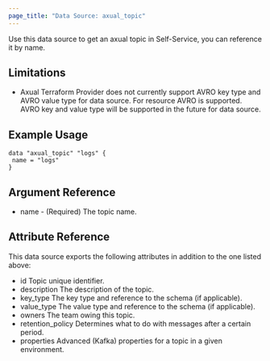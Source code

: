 ```yaml
---
page_title: "Data Source: axual_topic"
---
```

Use this data source to get an axual topic in Self-Service, you can reference it by name.

## Limitations
- Axual Terraform Provider does not currently support AVRO key type and AVRO value type for data source. For resource AVRO is supported. AVRO key and value type will be supported in the future for data source.

## Example Usage

```hcl
data "axual_topic" "logs" {
 name = "logs"
}
```

## Argument Reference

- name - (Required) The topic name.

## Attribute Reference

This data source exports the following attributes in addition to the one listed above:

- id Topic unique identifier.
- description The description of the topic.
- key_type The key type and reference to the schema (if applicable).
- value_type The value type and reference to the schema (if applicable).
- owners The team owing this topic.
- retention_policy Determines what to do with messages after a certain period.
- properties Advanced (Kafka) properties for a topic in a given environment.